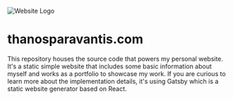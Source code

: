 ![Website Logo](https://thanosparavantis.com/social.png)

# thanosparavantis.com
This repository houses the source code that powers my personal website.
It's a static simple website that includes some basic information about myself and works as a portfolio to showcase my work.
If you are curious to learn more about the implementation details, it's using Gatsby which is a static website generator based on React.
